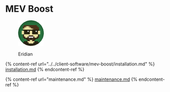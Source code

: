 # MEV Boost

<figure><img src="https://raw.githubusercontent.com/DVStakers/docs/main/.gitbook/assets/Eridian.png" alt=""><figcaption><p>Eridian</p></figcaption></figure>

{% content-ref url="../../client-software/mev-boost/installation.md" %}
[installation.md](../../client-software/mev-boost/installation.md)
{% endcontent-ref %}

{% content-ref url="maintenance.md" %}
[maintenance.md](maintenance.md)
{% endcontent-ref %}
